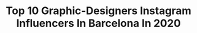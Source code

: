 ---
title: Top 10 Graphic-Designers Instagram Influencers In Barcelona In 2020
description: >-
  Find top graphic-designers Instagram influencers in Barcelona in 2020. Most popular hashtags: #barcelona #summer #love #stayhome.
platform: Instagram
profiles:
  - username: "paucarrera"
    fullname: >-
      • ᴘ ᴀ ᴜ ᴄ ᴀ  • 🏁
    location: "Spain"
    followers: 33340
    engagement: 278
    commentsToLikes: 0.030183
    avatar: "https://scontent-lht6-1.cdninstagram.com/v/t51.2885-19/s320x320/69293874_975048829542243_5033887277923696640_n.jpg?_nc_ht=scontent-lht6-1.cdninstagram.com&_nc_ohc=tyPYLjpfSXIAX8DsQ87&oh=b30d05b166f82a8ed421a6a848d64d7b&oe=5EBA47D3"
    verified: false
    hashtags: "#sonicrefresher, #yomequedoencasa, #sanchaucaforever, #shein"
  - username: "marcpallares"
    fullname: >-
      Marc Pallarès
    location: "Spain"
    followers: 9238
    engagement: 604
    commentsToLikes: 0.028821
    avatar: "https://scontent-ams4-1.cdninstagram.com/v/t51.2885-19/s320x320/46144487_1929334947122359_7713630713790070784_n.jpg?_nc_ht=scontent-ams4-1.cdninstagram.com&_nc_ohc=_rd1OtPUcG4AX-a8kOy&oh=065528923edb202abbc73e7caddcfd7a&oe=5E96F957"
    verified: false
    hashtags: "#artworks, #artist, #color, #rewind"
  - username: "adriamolins"
    fullname: >-
      Adria Molins
    location: "Spain"
    followers: 6640
    engagement: 926
    commentsToLikes: 0.054729
    avatar: "https://scontent-amt2-1.cdninstagram.com/v/t51.2885-19/s320x320/66444272_2048546645452425_7588214576370417664_n.jpg?_nc_ht=scontent-amt2-1.cdninstagram.com&_nc_ohc=L-ish648Oa4AX_Y_LBb&oh=2e40bbc8aae4d817dbf78fc4b76ce762&oe=5EB30E23"
    verified: false
    hashtags: "#7edits, #letteringco, #inspirationseed, #halloween"
  - username: "chriswapo"
    fullname: >-
      C H R I S T O P H E R ⭐️
    location: "Spain"
    followers: 65188
    engagement: 382
    commentsToLikes: 0.029949
    avatar: "https://scontent-ams4-1.cdninstagram.com/v/t51.2885-19/s320x320/90419142_211511293401067_7973150109741350912_n.jpg?_nc_ht=scontent-ams4-1.cdninstagram.com&_nc_ohc=-9w5rvqwLrQAX-vKUI8&oh=9c748bee0ec396e13f5a03a07c478f86&oe=5EBC8A7C"
    verified: false
    hashtags: "#malemodel, #gayboy, #highschool, #funnyvideos"
  - username: "michalppz"
    fullname: >-
      Michalppz
    location: "Spain"
    followers: 9502
    engagement: 578
    commentsToLikes: 0.019868
    avatar: "https://scontent-ams4-1.cdninstagram.com/v/t51.2885-19/s320x320/79535312_486772411980531_7963308368276226048_n.jpg?_nc_ht=scontent-ams4-1.cdninstagram.com&_nc_ohc=krAHwO3ur-UAX-oCtZ8&oh=38d28768bbd6faeeb1fe7f12d7aed88a&oe=5EBBDDE7"
    verified: false
    hashtags: "#michalppz, #poslednazimnafotka, #travelphotography, #photography"
  - username: "focusnflow"
    fullname: >-
      ~ Lettering & Graphic Design ~
    location: "Spain"
    followers: 5043
    engagement: 864
    commentsToLikes: 0.111861
    avatar: "https://scontent-amt2-1.cdninstagram.com/v/t51.2885-19/s320x320/43913813_311117893044170_2126009069218037760_n.jpg?_nc_ht=scontent-amt2-1.cdninstagram.com&_nc_ohc=xImrflelsDcAX-vaF0S&oh=30ffe19e954eb9e5040b78e25e6870b7&oe=5EB9A919"
    verified: false
    hashtags: "#letteringpositivevibes, #togetherweletter, #letteringlover, #letteringcommunity"
  - username: "saizagus"
    fullname: >-
      Agustina Saiz
    location: "Spain"
    followers: 2682
    engagement: 1174
    commentsToLikes: 0.051546
    avatar: "https://scontent-lhr8-1.cdninstagram.com/v/t51.2885-19/s320x320/61343938_383545039185313_395509094313623552_n.jpg?_nc_ht=scontent-lhr8-1.cdninstagram.com&_nc_ohc=nrIqq0MEQfQAX__-fgf&oh=a9b9adfe4e55cf9e0797e16e8ec92626&oe=5EBA0744"
    verified: false
    hashtags: "#nails, #purse, #motivationalquotes, #lipstick"
  - username: "martamullor"
    fullname: >-
      Marta Mullor
    location: "Spain"
    followers: 46048
    engagement: 175
    commentsToLikes: 0.008951
    avatar: "https://scontent-frx5-1.cdninstagram.com/v/t51.2885-19/s320x320/60983677_2760457537316485_3138829449298968576_n.jpg?_nc_ht=scontent-frx5-1.cdninstagram.com&_nc_ohc=Qe3etS4JWIAAX_OagYI&oh=6a001d9f55dce8dcd6fc5f96f87ad725&oe=5EB03B98"
    verified: false
    hashtags: "#barcelona, #oquesgrasses, #brother, #locelebramospronto"
  - username: "asdfmariely"
    fullname: >-
      Mariely | Belleza Y Arte 🖤
    location: "Spain"
    followers: 10931
    engagement: 511
    commentsToLikes: 0.029663
    avatar: "https://scontent-ams4-1.cdninstagram.com/v/t51.2885-19/s320x320/88914932_643256139742305_7507583896897191936_n.jpg?_nc_ht=scontent-ams4-1.cdninstagram.com&_nc_ohc=KT1icZ2liCkAX_BnPOB&oh=0d8d6d50e86a8986c1aa5f809c789c88&oe=5EB60134"
    verified: false
    hashtags: "#barandorrabarcelona, #goodmorning, #nerds, #eating"
  - username: "paucarrera"
    fullname: >-
      • ᴘ ᴀ ᴜ ᴄ ᴀ  • 🏁
    location: "Spain"
    followers: 33340
    engagement: 278
    commentsToLikes: 0.030183
    avatar: "https://scontent-lht6-1.cdninstagram.com/v/t51.2885-19/s320x320/69293874_975048829542243_5033887277923696640_n.jpg?_nc_ht=scontent-lht6-1.cdninstagram.com&_nc_ohc=tyPYLjpfSXIAX8DsQ87&oh=b30d05b166f82a8ed421a6a848d64d7b&oe=5EBA47D3"
    verified: false
    hashtags: "#sonicrefresher, #yomequedoencasa, #sanchaucaforever, #shein"
---